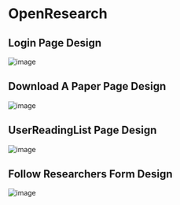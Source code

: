 ﻿# OpenResearch
 ## Login Page Design
![image](https://github.com/esraaakgull/OpenResearch/assets/94448231/6346ab05-32c4-400f-aa5a-d5934dbbded1)

## Download A Paper Page Design
![image](https://github.com/esraaakgull/OpenResearch/assets/94448231/af33e9d9-a86c-4985-9b8b-1d673aab5f08)

## UserReadingList Page Design
![image](https://github.com/esraaakgull/OpenResearch/assets/94448231/0a402a5c-bf9f-497b-8483-dfecc27f454f)

## Follow Researchers Form Design
![image](https://github.com/esraaakgull/OpenResearch/assets/94448231/074cea10-d0e8-47a9-8a4f-36236421a767)
